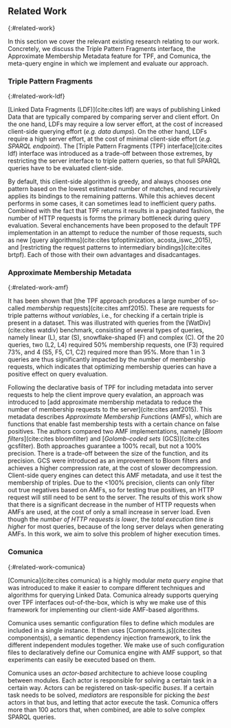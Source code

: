 ## Related Work
{:#related-work}

In this section we cover the relevant existing research relating to our work.
Concretely, we discuss the Triple Pattern Fragments interface,
the Approximate Membership Metadata feature for TPF,
and Comunica, the meta-query engine in which we implement and evaluate our approach.

### Triple Pattern Fragments
{:#related-work-ldf}

[Linked Data Fragments (LDF)](cite:cites ldf) are ways of publishing Linked Data
that are typically compared by comparing server and client effort.
On the one hand, LDFs may require a low server effort, at the cost of increased client-side querying effort (_e.g. data dumps_).
On the other hand, LDFs require a high server effort, at the cost of minimal client-side effort (_e.g. SPARQL endpoint_).
The [Triple Pattern Fragments (TPF) interface](cite:cites ldf) interface was introduced
as a trade-off between those extremes,
by restricting the server interface to triple pattern queries,
so that full SPARQL queries have to be evaluated client-side.

By default, this client-side algorithm is greedy,
and always chooses one pattern based on the lowest estimated number of matches,
and recursively applies its bindings to the remaining patterns.
While this achieves decent performs in some cases,
it can sometimes lead to inefficient query paths.
Combined with the fact that TPF returns it results in a paginated fashion,
the number of HTTP requests is forms the primary bottleneck during query evaluation.
Several enchancements have been proposed to the default TPF implementation
in an attempt to reduce the number of those requests,
such as new [query algorithms](cite:cites tpfoptimization, acosta_iswc_2015),
and [restricting the request patterns to intermediary bindings](cite:cites brtpf).
Each of those with their own advantages and disadcantages.

### Approximate Membership Metadata
{:#related-work-amf}

It has been shown that [the TPF approach produces a large number of so-called _membership_ requests](cite:cites amf2015).
These are requests for triple patterns _without variables_, i.e., for checking if a certain triple is present in a dataset.
This was illustrated with queries from the [WatDiv](cite:cites watdiv) benchmark,
consisting of several types of queries, namely linear (L), star (S), snowflake-shaped (F) and complex (C).
Of the 20 queries, two (L2, L4) required 50% membership requests,
one (F3) required 73%, and 4 (S5, F5, C1, C2) required more than 95%.
More than 1 in 3 queries are thus significantly impacted by the number of membership requests,
which indicates that optimizing membership queries can have a positive effect on query evaluation.

Following the declarative basis of TPF for including metadata into server requests to help the client improve query evalation,
an approach was introduced to [add approximate membership metadata to reduce the number of membership requests to the server](cite:cites amf2015).
This metadata describes _Approximate Membership Functions_ (AMFs),
which are functions that enable fast membership tests with a certain chance on false positives.
The authors compared two AMF implementations,
namely [_Bloom filters_](cite:cites bloomfilter) and [_Golomb-coded sets_ (GCS)](cite:cites gcsfilter).
Both approaches guarantee a 100% recall, but not a 100% precision.
There is a trade-off between the size of the function, and its precision.
GCS were introduced as an improvement to Bloom filters and achieves a higher compression rate, at the cost of slower decompression.
Client-side query engines can detect this AMF metadata,
and use it test the membership of triples.
Due to the <100% precision, clients can only filter out true negatives based on AMFs,
so for testing true positives, an HTTP request will still need to be sent to the server.
The results of this work show that there is a significant decrease in the number of HTTP requests when AMFs are used,
at the cost of only a small increase in server load.
Even though the _number of HTTP requests is lower_, the _total execution time is higher_ for most queries,
because of the long server delays when generating AMFs.
In this work, we aim to solve this problem of higher execution times.

### Comunica
{:#related-work-comunica}

[Comunica](cite:cites comunica) is a highly modular _meta query engine_
that was introduced to make it easier to compare different
techniques and algorithms for querying Linked Data.
Comunica already supports querying over TPF interfaces out-of-the-box,
which is why we make use of this framework for implementing our client-side AMF-based algorithms.

Comunica uses semantic configuration files to define which modules are included in a single instance.
It then uses [Components.js](cite:cites componentsjs), a semantic dependency injection framework,
to link the different independent modules together.
We make use of such configuration files to declaratively define our Comunica engine with AMF support,
so that experiments can easily be executed based on them.

Comunica uses an _actor-based_ architecture to achieve loose coupling between modules.
Each actor is responsible for solving a certain task in a certain way.
Actors can be registered on task-specific _buses_.
If a certain task needs to be solved, _mediators_ are responsible for picking the _best_ actors in that bus,
and letting that actor execute the task.
Comunica offers more than 100 actors that, when combined, are able to solve complex SPARQL queries.
